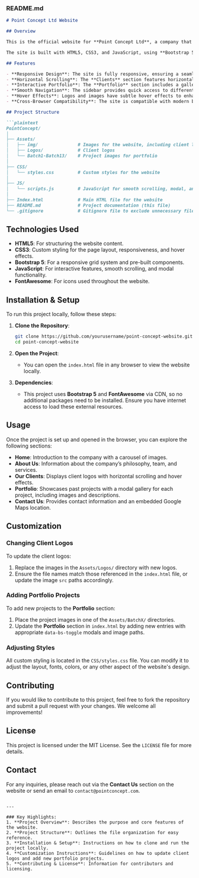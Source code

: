 ### README.md

```markdown
# Point Concept Ltd Website

## Overview

This is the official website for **Point Concept Ltd**, a company that specializes in architectural and engineering services. The website showcases the company’s projects, services, and clients, offering a clean and responsive one-page layout. It includes sections such as **Home**, **About Us**, **Services**, **Our Clients**, **Portfolio**, and **Contact**.

The site is built with HTML5, CSS3, and JavaScript, using **Bootstrap 5** for responsive layout and **FontAwesome** for icons. It also includes modals and horizontal scrolling features to display client logos and portfolio projects interactively.

## Features

- **Responsive Design**: The site is fully responsive, ensuring a seamless experience across devices.
- **Horizontal Scrolling**: The **Clients** section features horizontal scrolling for client logos, without showing the scrollbar.
- **Interactive Portfolio**: The **Portfolio** section includes a gallery of project images, with modals displaying detailed descriptions and additional pictures.
- **Smooth Navigation**: The sidebar provides quick access to different sections of the page, and the navigation includes smooth scrolling.
- **Hover Effects**: Logos and images have subtle hover effects to enhance user interaction.
- **Cross-Browser Compatibility**: The site is compatible with modern browsers, and the CSS has been optimized for consistent behavior.

## Project Structure

```plaintext
PointConcept/
│
├── Assets/
│   ├── img/               # Images for the website, including client logos and portfolio images
│   ├── Logos/             # Client logos
│   └── Batch1-Batch13/    # Project images for portfolio
│
├── CSS/
│   └── styles.css         # Custom styles for the website
│
├── JS/
│   └── scripts.js         # JavaScript for smooth scrolling, modal, and interactive features
│
├── Index.html             # Main HTML file for the website
├── README.md              # Project documentation (this file)
└── .gitignore             # Gitignore file to exclude unnecessary files from version control
```

## Technologies Used

- **HTML5**: For structuring the website content.
- **CSS3**: Custom styling for the page layout, responsiveness, and hover effects.
- **Bootstrap 5**: For a responsive grid system and pre-built components.
- **JavaScript**: For interactive features, smooth scrolling, and modal functionality.
- **FontAwesome**: For icons used throughout the website.

## Installation & Setup

To run this project locally, follow these steps:

1. **Clone the Repository**:
    ```bash
    git clone https://github.com/yourusername/point-concept-website.git
    cd point-concept-website
    ```

2. **Open the Project**:
   - You can open the `index.html` file in any browser to view the website locally.

3. **Dependencies**:
   - This project uses **Bootstrap 5** and **FontAwesome** via CDN, so no additional packages need to be installed. Ensure you have internet access to load these external resources.

## Usage

Once the project is set up and opened in the browser, you can explore the following sections:

- **Home**: Introduction to the company with a carousel of images.
- **About Us**: Information about the company’s philosophy, team, and services.
- **Our Clients**: Displays client logos with horizontal scrolling and hover effects.
- **Portfolio**: Showcases past projects with a modal gallery for each project, including images and descriptions.
- **Contact Us**: Provides contact information and an embedded Google Maps location.

## Customization

### Changing Client Logos

To update the client logos:
1. Replace the images in the `Assets/Logos/` directory with new logos.
2. Ensure the file names match those referenced in the `index.html` file, or update the image `src` paths accordingly.

### Adding Portfolio Projects

To add new projects to the **Portfolio** section:
1. Place the project images in one of the `Assets/BatchX/` directories.
2. Update the **Portfolio** section in `index.html` by adding new entries with appropriate `data-bs-toggle` modals and image paths.

### Adjusting Styles

All custom styling is located in the `CSS/styles.css` file. You can modify it to adjust the layout, fonts, colors, or any other aspect of the website's design.

## Contributing

If you would like to contribute to this project, feel free to fork the repository and submit a pull request with your changes. We welcome all improvements!

## License

This project is licensed under the MIT License. See the `LICENSE` file for more details.

## Contact

For any inquiries, please reach out via the **Contact Us** section on the website or send an email to `contact@pointconcept.com`.

```

---

### Key Highlights:
1. **Project Overview**: Describes the purpose and core features of the website.
2. **Project Structure**: Outlines the file organization for easy reference.
3. **Installation & Setup**: Instructions on how to clone and run the project locally.
4. **Customization Instructions**: Guidelines on how to update client logos and add new portfolio projects.
5. **Contributing & License**: Information for contributors and licensing.
